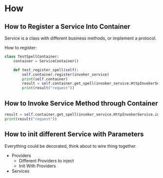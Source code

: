 # How

## How to Register a Service Into Container

Service is a class with different business methods,
or implement a protocol.

How to register:

```python
class TestSpellContainer:
    container = ServiceContainer()

    def test_register_spell(self):
        self.container.register(invoker_service)
        print(self.container)
        result = self.container.get_spell(invoker_service.HttpInvokerService.invoke.__qualname__)
        print(result("request"))
```

## How to Invoke Service Method through Container

```python
result = self.container.get_spell(invoker_service.HttpInvokerService.invoke.__qualname__)
print(result("request"))
```

## How to init different Service with Parameters
Everything could be decorated, think about to wire thing together.

- Providers
  - Different Providers to inject
  - Init With Providers
- Services

